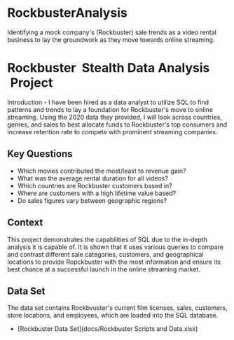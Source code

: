 # RockbusterAnalysis
Identifying a mock company's (Rockbuster) sale trends as a video rental business to lay the groundwork as they move towards online streaming.  
# Rockbuster   Stealth   Data   Analysis   Project  
Introduction - I have been hired as a data analyst to utilize SQL to find patterns and trends to lay a foundation  for Rockbuster's move to  online streaming. Using the  2020 data they provided, I will look across countries, genres, and sales to best allocate funds to Rockbuster's top consumers and  increase retention rate to compete with prominent streaming companies. 
## Key Questions
- Which   movies   contributed   the   most/least   to   revenue   gain?     
- What   was   the   average   rental   duration   for   all   videos?  
- Which   countries   are   Rockbuster   customers   based   in?   
- Where   are   customers   with   a   high   lifetime   value   based?  
- Do   sales   figures   vary   between   geographic   regions?  
## Context
This project demonstrates the capabilities of SQL due to the in-depth analysis it is capable of. It is shown that it uses various queries to compare and contrast different sale categories, customers, and geographical locations to provide Ropckbuster with the most information and ensure its best chance at a successful launch in the online streaming market.  
## Data Set 
The data set contains Rockbvuster's current film licenses, sales, customers, store locations, and employees, which are loaded into the SQL database. 
- [Rockbuster Data Set](docs/Rockbuster Scripts and  Data.xlsx)
